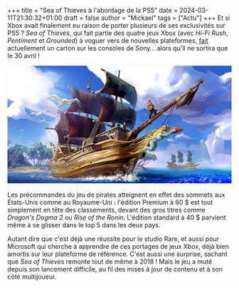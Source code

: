 +++
title = "Sea of Thieves à l'abordage de la PS5"
date = 2024-03-11T21:30:32+01:00
draft = false
author = "Mickael"
tags = ["Actu"]
+++ 
Et si Xbox avait finalement eu raison de porter plusieurs de ses exclusivités sur PS5 ? *Sea of Thieves*, qui fait partie des quatre jeux Xbox (avec *Hi-Fi Rush*, *Pentiment* et *Grounded*) à voguer vers de nouvelles plateformes, [fait](https://www.trueachievements.com/news/sea-of-thieves-best-selling-playstation-preorders) actuellement un carton sur les consoles de Sony… alors qu'il ne sortira que le 30 avril !

![Texte Alternative](SeaOfThieves.jpg "Arrrr Sea of Thieves")

Les précommandes du jeu de pirates atteignent en effet des sommets aux États-Unis comme au Royaume-Uni : l'édition Premium à 60 $ est tout simplement en tête des classements, devant des gros titres comme *Dragon's Dogma 2* ou *Rise of the Ronin*. L'édition standard à 40 $ parvient même à se glisser dans le top 5 dans les deux pays.

Autant dire que c'est déjà une réussite pour le studio Rare, et aussi pour Microsoft qui cherche à apprendre de ces portages de jeux Xbox, déjà bien amortis sur leur plateforme de référence. C'est aussi une surprise, sachant que *Sea of Thieves* remonte tout de même à 2018 ! Mais le jeu a muté depuis son lancement difficile, au fil des mises à jour de contenu et à son côté multijoueur.
